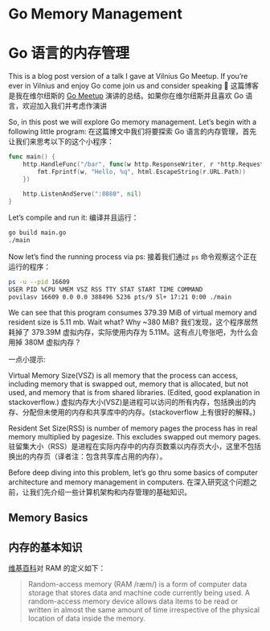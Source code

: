 # Go Memory Management
# Go 语言的内存管理

This is a blog post version of a talk I gave at Vilnius Go Meetup. If you’re ever in Vilnius and enjoy Go come join us and consider speaking 🙂
这篇博客是我在维尔纽斯的 [Go Meetup](https://www.meetup.com/Vilnius-Golang/events/249897910/) 演讲的总结。如果你在维尔纽斯并且喜欢 Go 语言，欢迎加入我们并考虑作演讲

So, in this post we will explore Go memory management. Let’s begin with a following little program:
在这篇博文中我们将要探索 Go 语言的内存管理，首先让我们来思考以下的这个小程序：

```go
func main() {
    http.HandleFunc("/bar", func(w http.ResponseWriter, r *http.Request) {
        fmt.Fprintf(w, "Hello, %q", html.EscapeString(r.URL.Path))
    })

    http.ListenAndServe(":8080", nil)
}
```

Let’s compile and run it:
编译并且运行：

```bash
go build main.go
./main
```

Now let’s find the running process via ps:
接着我们通过 `ps` 命令观察这个正在运行的程序：

```bash
ps -u --pid 16609
USER PID %CPU %MEM VSZ RSS TTY STAT START TIME COMMAND
povilasv 16609 0.0 0.0 388496 5236 pts/9 Sl+ 17:21 0:00 ./main
```

We can see that this program consumes 379.39 MiB of virtual memory and resident size is 5.11 mb. Wait what? Why ~380 MiB?
我们发现，这个程序居然耗掉了 379.39M 虚拟内存，实际使用内存为 5.11M。这有点儿夸张吧，为什么会用掉 380M 虚拟内存？

一点小提示:

Virtual Memory Size(VSZ) is all memory that the process can access, including memory that is swapped out, memory that is allocated, but not used, and memory that is from shared libraries. (Edited, good explanation in stackoverflow.)
虚拟内存大小(VSZ)是进程可以访问的所有内存，包括换出的内存、分配但未使用的内存和共享库中的内存。(stackoverflow 上有很好的解释。)

Resident Set Size(RSS) is number of memory pages the process has in real memory multiplied by pagesize. This excludes swapped out memory pages.
驻留集大小（RSS）是进程在实际内存中的内存页数乘以内存页大小，这里不包括换出的内存页（译者注：包含共享库占用的内存）。

Before deep diving into this problem, let’s go thru some basics of computer architecture and memory management in computers.
在深入研究这个问题之前，让我们先介绍一些计算机架构和内存管理的基础知识。

## Memory Basics
## 内存的基本知识

[维基百科](https://en.wikipedia.org/wiki/Random-access_memory)对 RAM 的定义如下：

>Random-access memory (RAM /ræm/) is a form of computer data storage that stores data and machine code currently being used.
A random-access memory device allows data items to be read or written in almost the same amount of time irrespective of the physical location of data inside the memory.